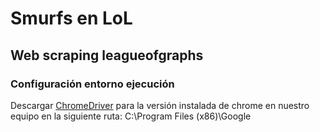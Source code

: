 # Smurfs en LoL

## Web scraping leagueofgraphs
### Configuración entorno ejecución
Descargar [ChromeDriver](https://chromedriver.chromium.org/downloads) para la versión instalada de chrome en nuestro equipo en la siguiente ruta:
C:\Program Files (x86)\Google

